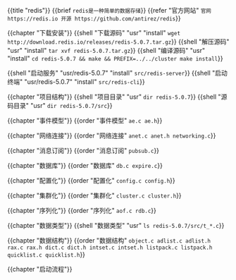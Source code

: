 {{title "redis"}}
{{brief `redis是一种简单的数据存储`}}
{{refer "官方网站" `
官网 https://redis.io
开源 https://github.com/antirez/redis
`}}

{{chapter "下载安装"}}
{{shell "下载源码" "usr" "install" `wget http://download.redis.io/releases/redis-5.0.7.tar.gz`}}
{{shell "解压源码" "usr" "install" `tar xvf redis-5.0.7.tar.gz`}}
{{shell "编译源码" "usr" "install" `cd redis-5.0.7 && make && PREFIX=../../cluster make install`}}

{{shell "启动服务" "usr/redis-5.0.7" "install" `src/redis-server`}}
{{shell "启动终端" "usr/redis-5.0.7" "install" `src/redis-cli`}}

{{chapter "项目结构"}}
{{shell "项目目录" "usr" `dir redis-5.0.7`}}
{{shell "源码目录" "usr" `dir redis-5.0.7/src`}}

{{chapter "事件模型"}}
{{order "事件模型" `
ae.c
ae.h
`}}

{{chapter "网络连接"}}
{{order "网络连接" `
anet.c
anet.h
networking.c
`}}

{{chapter "消息订阅"}}
{{order "消息订阅" `
pubsub.c
`}}

{{chapter "数据库"}}
{{order "数据库" `
db.c
expire.c
`}}

{{chapter "配置化"}}
{{order "配置化" `
config.c
config.h
`}}

{{chapter "集群化"}}
{{order "集群化" `
cluster.c
cluster.h
`}}

{{chapter "序列化"}}
{{order "序列化" `
aof.c
rdb.c
`}}

{{chapter "数据类型"}}
{{shell "数据类型" "usr" `ls redis-5.0.7/src/t_*.c`}}

{{chapter "数据结构"}}
{{order "数据结构" `
object.c
adlist.c
adlist.h
rax.c
rax.h
dict.c
dict.h
intset.c
intset.h
listpack.c
listpack.h
quicklist.c
quicklist.h
`}}

{{chapter "启动流程"}}
